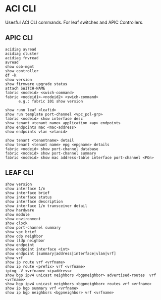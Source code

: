 # ACI CLI

Usesful ACI CLI commands. For leaf switches and APIC Controllers.

## APIC CLI

    acidiag avread
    acidiag cluster
    acidiag fnvread
    avread
    show oob-mgmt
    show controller
    df -k
    show version
    show firmware upgrade status
    attach SWITCH-NAME
    fabric <nodeid> <swich-command>
    fabric <nodeid1>-<nodeid2> <swich-command>
          e.g.: fabric 101 show version 

    show runn leaf <leafid>
    show run template port-channel <vpc_pol-grp>
    fabric <nodeid> show interface desc
    show tenant <tenant name> application <ap> endpoints
    show endpoints mac <mac-address>
    show endpoints vlan <vlanid>

    show tenant <tenantname> detail
    show tenant <tenant name> epg <epgname> details
    fabric <nodeid> show port-channel database
    fabric <nodeid> show port-channel summary
    fabric <nodeid> show mac address-table interface port-channel <POn>

## LEAF CLI

    show version
    show interface 1/n 
    show interface brief
    show interface status
    show interface description
    show interface 1/n transceiver detail
    show hardware
    show module
    show environment
    show clock
    show port-channel summary
    show vpc brief
    show cdp neighbor
    show lldp neighbor
    show endpoint
    show endpoint interface <int>
    show endpoint [summary|address|interface|vlan|vrf]
    show vrf
    show ip route vrf <vrfname>
    show ip route <prefix> vrf <vrfname>
    iping -V <vrfname> <ipaddress>
    show bgp ipv4 unicast neighbors <bgpneighbor> advertised-routes  vrf <vrfname>
    show bgp ipv4 unicast neighbors <bgpneighbor> routes vrf <vrfname>
    show ip bgp summary vrf <vrfname>
    show ip bgp neighbors <bgpneighbor> vrf <vrfname>
    


    
